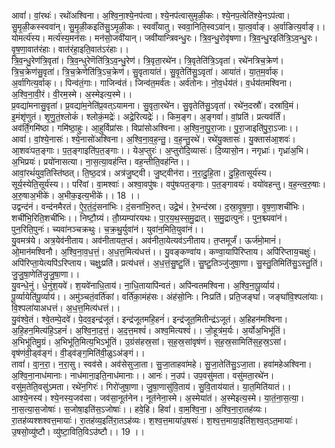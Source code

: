 

  
आवां॑। वां॒रथः॑। रथो॑अश्विना। अ॒श्वि॒ना॒श्ये॒नप॑त्वा। श्ये॒नप॑त्वासुमृळी॒कः। श्ये॒नप॒त्वेति॑श्ये॒नऽप॑त्वा। सु॒मृ॒ळी॒कस्स्ववा॑न्। सु॒मृ॒ळी॒कइति॑सु॒ऽमृ॒ळी॒कः। स्ववाँ॑यातु। स्ववा॒निति॒स्वऽवा॑न्। या॒त्व॒र्वाङ्। अ॒र्वाङित्य॒र्वाङ्।। योमर्त्य॑स्य। मर्त्य॑स्य॒मन॑सः। मन॑सो॒जवी॑यान्। जवी॑यान्त्रिवन्धु॒रः। त्रि॒व॒न्धु॒रोवृ॑षणा। त्रि॒व॒न्धु॒रइति॑त्रि॒ऽव॒न्धु॒रः। वृ॒ष॒णा॒वात॑रंहाः। वात॑रंहा॒इति॒वात॑ऽरंहाः।।  
त्रि॒व॒न्धु॒रेण॑त्रि॒वृता॑। त्रि॒व॒न्धुरेणॆति॑त्रि॒ऽव॒न्धु॒रेण॑। त्रि॒वृता॒रथे॑न। त्रि॒वृतेति॑त्रि॒ऽवृता॑। रथे॑नत्रिच॒क्रेण॑। त्रि॒च॒क्रेण॑सु॒वृता॑। त्रि॒च॒क्रेणेति॑त्रि॒ऽच॒क्रेण॑। सु॒वृताया॑तं। सु॒वृ॒तेति॑सु॒ऽवृता॑। आया॑तं। या॒त॒म॒र्वाक्। अ॒र्वागित्य॒र्वाक्।। पिन्व॑तं॒गाः। गाजिन्व॑तं। जिन्व॑त॒मर्व॑तः। अर्व॑तोनः। नो॒व॒र्धय॑तं। व॒र्धय॑तमश्विना। अ॒श्वि॒ना॒वी॒रं। वी॒रम॒स्मे। अ॒स्मेइत्य॒स्मे।।  
प्र॒वद्या॑मनासु॒वृता॑। प्र॒वद्या॑म॒नेति॑प्र॒वत्ऽयामना। सु॒वृता॒रथे॑न। सु॒वृतेति॑सु॒ऽवृता॑। रथे॑न॒दस्रौ॑। दस्रा॑वि॒मं। इ॒मंशृ॑णुतं। शृ॒णु॒तं॒श्लोकं॑। श्लोकं॒मद्रेः॑। अद्रे॒रित्यद्रेः॑।। किम॒ङ्ग। अ॒ङ्गवां॑। वां॒प्रति॑। प्रत्यव॑र्तिं। अव॑र्तिं॒गमि॑ष्ठा। गमि॑ष्ठा॒हुः। आ॒हुर्विप्रा॑सः। विप्रा॑सोअश्विना। अ॒श्वि॒ना॒पु॒रा॒जाः। पु॒रा॒जाइति॑पु॒रा॒ऽजाः।।  
आवां॑। वां॒श्ये॒नासः॑। श्ये॒नासो॑अश्विना। अ॒श्वि॒ना॒व॒ह॒न्तु॒। व॒ह॒न्तु॒रथे॑। रथे॑यु॒क्तासः॑। यु॒क्तास॑आ॒शवः॑। आ॒शवः॑पत॒ङ्गाः। प॒त॒ङ्गाइति॑प॒त॒ङ्गाः।। येअ॒प्तुरः॑। अ॒प्तुरो॑दि॒व्यासः॑। दि॒व्यासो॒न। नगृध्राः॑। गृध्रा॑अ॒भि। अ॒भिप्रयः॑। प्रयो॑नासत्या। ना॒स॒त्या॒वह॑न्ति। वह॒न्तीति॒वह॑न्ति।।  
आवां॒रथं॑युव॒तिस्ति॑ष्ठत्। ति॒ष्ठ॒दत्र॑। अत्र॑जु॒ष्ट्वी। जु॒ष्ट्वीन॑रा। न॒रा॒दु॒हि॒ता। दु॒हि॒तासूर्य॑स्य। सूर्य॒स्येति॒सूर्य॑स्य।। परि॑वां। वा॒मश्वाः॑। अश्वा॒वपु॑षः। वपु॑षःपत॒ङ्गाः। प॒त॒ङ्गावयः॑। वयो॑वहन्तु। व॒ह॒न्त्व॒रु॒षाः। अ॒रु॒षाअ॒भीके॑। अ॒भीक॒इत्य॒भीके॑।। 18 ।।  
उद्वन्द॑नं। वन्द॑नमैरतं। ऐ॒र॒तं॒दं॒सना॑भिः। दं॒सना॑भि॒रुत्। उद्रे॒भं। रे॒भन्द॑स्रा। द॒स्रा॒वृ॒ष॒णा॒। वृ॒ष॒णा॒शची॑भिः। शची॑भि॒रिति॒शची॑भिः।। निष्टौ॒ग्र्यं। तौ॒ग्र्यम्पा॑रयथः। पा॒र॒य॒थ॒स्स॒मु॒द्रात्। स॒मु॒द्रात्पुनः॑। पुन॒श्च्यवा॑नं। पुन॒रिति॒पुनः॑। च्यवा॑नञ्चक्रथुः। च॒क्र॒थु॒र्युवा॑नं। युवा॑न॒मिति॒युवा॑नं।।  
यु॒वमत्र॑ये। अत्र॒येव॑नीताय। अव॑नीतायत॒प्तं। अव॑नीता॒येत्यव॑ऽनीताय। त॒प्तमूर्जं॑। ऊर्ज॑मो॒मानं॑। ओ॒मान॑मश्विनौ। अ॒श्वि॒ना॒व॒ध॒त्तं॒। अ॒ध॒त्त॒मित्य॑धत्तं।। यु॒वङ्कण्वा॑य। कण्वा॒यापि॑रिप्ताय। अपि॑रिप्ताय॒चक्षुः॑। अपि॑रिप्ता॒येत्यपि॑ऽरिप्ताय। चक्षुः॒प्रति॑। प्रत्य॑धत्तं। अ॒ध॒त्तं॒सु॒ष्टु॒तिं। सु॒ष्टु॒तिञ्जु॑जुषा॒णा। सु॒स्तु॒तिमिति॑सु॒ऽस्तु॒तिं। जु॒जु॒षा॒णेति॑जु॒जु॒षा॒णा।।  
यु॒वन्धे॒नुं। धे॒नुंश॒यवे॑। श॒यवे॑नाधि॒ताय॑। ना॒धि॒तायापि॑न्वतं। अपि॑न्वतमश्विना। अ॒श्वि॒ना॒पू॒र्व्याय॑। पू॒र्व्यायेति॑पू॒र्व्याय॑।। अमु॑ञ्चतं॒वर्ति॑कां। वर्ति॑का॒मंह॑सः। अंह॑सो॒निः। निःप्रति॑। प्रति॒जङ्घां॑। जङ्घां॑वि॒श्पला॑याः। वि॒श्पला॑याअधत्तं। अ॒ध॒त्त॒मित्य॑धत्तं।।  
यु॒वंश्वे॒तं। श्वे॒तम्पे॒दवे॑। पे॒दव॒इन्द्र॑जूतं। इन्द्र॑जूतमहि॒हनं॑। इन्द्र॑जूत॒मितीन्द्र॑ऽजूतं। अ॒हिहन॑मश्विना। अ॒हि॒हन॒मित्य॑हि॒ऽहनं॑। अ॒श्वि॒ना॒द॒त्तं॒। अ॒द॒त्त॒मश्वं॑। अश्व॒मित्यश्वं॑।। जो॒हूत्र॑म॒र्यः। अ॒र्योअ॒भिभू॑तिं। अ॒भिभू॑तिमु॒ग्रं। अ॒भिभू॑ति॒मित्य॒भिऽभू॑तिं। उ॒ग्रंस॑हस्र॒सां। स॒ह॒स्र॒सांवृष॑णं। स॒ह॒स्र॒सामिति॑स॒ह॒स्र॒ऽसां। वृष॑णंवी॒ड्व॑ङ्गं। वी॒ड्व॑ङ्ग॒मिति॑वी॒ळुऽअ॑ङ्गं।।  
तावां॑। वा्॒न॒रा॒। न॒रा॒सु। स्वव॑से। अव॑सेसुजा॒ता। सु॒जा॒ताहवा॑महे। सु॒जा॒तेति॑सु॒ऽजा॒ता। हवा॑महेअश्विना। अ॒श्वि॒ना॒नाध॑मानाः। नाध॑माना॒इति॒नाध॑मानाः।। आनः॑। न॒उप॑। उप॒वसु॑मता। वसु॑मता॒रथे॑न। वसु॑म॒तेति॒वसु॑ऽमता। रथे॑न॒गिरः॑। गिरो॑जुषा॒णा। जु॒षा॒णासु॑वि॒ताय॑। सु॒वि॒ताय॑यातं। या॒त॒मिति॑यातं।।  
आश्ये॒नस्य॑। श्ये॒नस्य॒जव॑सा। जव॑सा॒नूत॑नेन। नूत॑नेना॒स्मे। अ॒स्मेया॑तं। अ॒स्मेइत्य॒स्मे। या॒तं॒ना॒स॒त्या॒। ना॒स॒त्या॒स॒जोषाः॑। स॒जोषा॒इति॑स॒ऽजोषाः॑।। हवे॒हि। हिवां॑। वा॒म॒श्वि॒ना॒। अ॒श्वि॒ना॒रा॒तह॑व्यः। रा॒तह॑व्यश्शश्वत्त॒मायाः॑। रा॒तह॑व्य॒इति॑रा॒तऽह॑व्यः। श॒श्व॒त्त॒माया॑उ॒षसः॑। श॒श्व॒त्त॒माया॒इति॑श॒श्व॒त्ऽत॒मायाः॑। उ॒षसो॒व्यु॑ष्टौ। व्यु॑ष्टा॒विति॒विऽउ॑ष्टौ।। 19 ।।  

